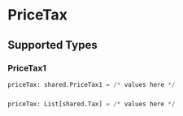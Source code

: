 # PriceTax


## Supported Types

### PriceTax1

```python
priceTax: shared.PriceTax1 = /* values here */
```

### 

```python
priceTax: List[shared.Tax] = /* values here */
```

